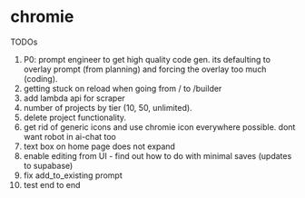 # chromie

TODOs
1. P0: prompt engineer to get high quality code gen. its defaulting to overlay prompt (from planning) and forcing the overlay too much (coding).
2. getting stuck on reload when going from / to /builder
3. add lambda api for scraper
4. number of projects by tier (10, 50, unlimited).
5. delete project functionality.
6. get rid of generic icons and use chromie icon everywhere possible. dont want robot in ai-chat too
7. text box on home page does not expand
8. enable editing from UI - find out how to do with minimal saves (updates to supabase)
9. fix add_to_existing prompt
10. test end to end
   
